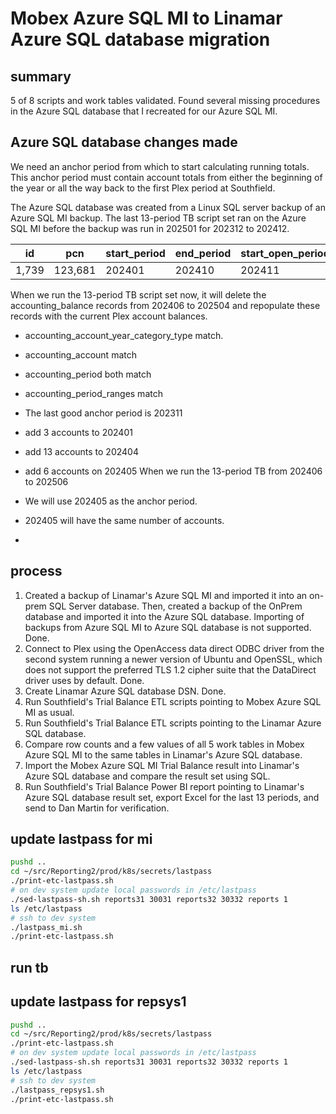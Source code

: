 # Mobex Azure SQL MI to Linamar Azure SQL database migration

## summary

5 of 8 scripts and work tables validated. Found several missing procedures in the Azure SQL database that I recreated for our Azure SQL MI.

## Azure SQL database changes made

We need an anchor period from which to start calculating running totals. This anchor period must contain account totals from either the beginning of the year or all the way back to the first Plex period at Southfield.

The Azure SQL database was created from a Linux SQL server backup of an Azure SQL MI backup. The last 13-period TB script set ran on the Azure SQL MI before the backup was run in 202501 for 202312 to 202412.

|id   |pcn    |start_period|end_period|start_open_period|end_open_period|no_update|
|-----|-------|------------|----------|-----------------|---------------|---------|
|1,739|123,681|202401      |202410    |202411           |202,501        |0        |

When we run the 13-period TB script set now, it will delete the accounting_balance records from 202406 to 202504 and repopulate these records with the current Plex account balances.

- accounting_account_year_category_type match.
- accounting_account  match
- accounting_period both match
- accounting_period_ranges match
- The last good anchor period is 202311
- add 3 accounts to 202401
- add 13 accounts to 202404
- add 6 accounts on 202405
When we run the 13-period TB from 202406 to 202506
- We will use 202405 as the anchor period.
- 202405 will have the same number of accounts.

-

## process

1. Created a backup of Linamar's Azure SQL MI and imported it into an on-prem SQL Server database. Then, created a backup of the OnPrem database and imported it into the Azure SQL database. Importing of backups from Azure SQL MI to Azure SQL database is not supported. Done.
2. Connect to Plex using the OpenAccess data direct ODBC driver from the second system running a newer version of Ubuntu and OpenSSL, which does not support the preferred TLS 1.2 cipher suite that the DataDirect driver uses by default. Done.
3. Create Linamar Azure SQL database DSN. Done.
4. Run Southfield's Trial Balance ETL scripts pointing to Mobex Azure SQL MI as usual.
5. Run Southfield's Trial Balance ETL scripts pointing to the Linamar Azure SQL database.
6. Compare row counts and a few values of all 5 work tables in Mobex Azure SQL MI to the same tables in Linamar's Azure SQL database.
7. Import the Mobex Azure SQL MI Trial Balance result into Linamar's Azure SQL database and compare the result set using SQL.
8. Run Southfield's Trial Balance Power BI report pointing to Linamar's Azure SQL database result set, export Excel for the last 13 periods, and send to Dan Martin for verification.

## update lastpass for mi

```bash
pushd .. 
cd ~/src/Reporting2/prod/k8s/secrets/lastpass
./print-etc-lastpass.sh
# on dev system update local passwords in /etc/lastpass
./sed-lastpass-sh.sh reports31 30031 reports32 30332 reports 1
ls /etc/lastpass
# ssh to dev system
./lastpass_mi.sh
./print-etc-lastpass.sh

```

## run tb

## update lastpass for repsys1

```bash
pushd .. 
cd ~/src/Reporting2/prod/k8s/secrets/lastpass
./print-etc-lastpass.sh
# on dev system update local passwords in /etc/lastpass
./sed-lastpass-sh.sh reports31 30031 reports32 30332 reports 1
ls /etc/lastpass
# ssh to dev system
./lastpass_repsys1.sh
./print-etc-lastpass.sh

```
